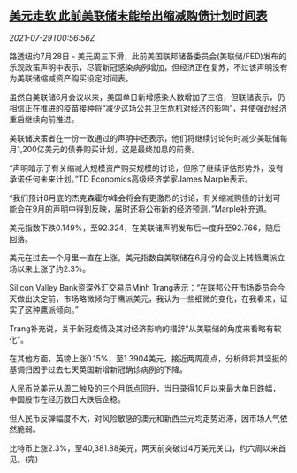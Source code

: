 <!--1627520462000-->
[美元走软 此前美联储未能给出缩减购债计划时间表](https://cn.reuters.com/article/forex-close-0728-wedn-idCNKBS2EZ01S)
------

<div><i>2021-07-29T00:56:56Z</i></div><p>路透纽约7月28日 - 美元周三下滑，此前美国联邦储备委员会(美联储/FED)发布的乐观政策声明中表示，尽管新冠感染病例增加，但经济正在复苏，不过该声明没有为美联储缩减资产购买设定时间表。</p><p>虽然自美联储6月会议以来，美国单日新增感染人数增加了三倍，但联储表示，仍相信正在推进的疫苗接种将“减少这场公共卫生危机对经济的影响”，并使强劲经济重启继续向前推进。</p><p>美联储决策者在一份一致通过的声明中还表示，他们将继续讨论何时减少美联储每月1,200亿美元的债券购买计划，这是最终加息的前奏。</p><p>“声明暗示了有关缩减大规模资产购买规模的讨论，但除了继续评估形势外，没有承诺任何未来计划。”TD Economics高级经济学家James Marple表示。</p><p>“我们预计8月底的杰克森霍尔峰会将会有更激烈的讨论，有关缩减购债的计划可能会在9月的声明中得到反映，届时还将公布新的经济预测，”Marple补充道。</p><p>美元指数下跌0.149%，至92.324，在美联储声明发布后一度升至92.766，随后回落。</p><p>美元在过去一个月里一直在上涨，美元指数自美联储在6月份的会议上转趋鹰派立场以来上涨了约2.3%。</p><p>Silicon Valley Bank资深外汇交易员Minh Trang表示：“在联邦公开市场委员会今天做出决定前，市场略微倾向于鹰派美元，我认为一些细微的变化，在我看来，证实了这种鹰派倾向。”</p><p>Trang补充说，关于新冠疫情及其对经济影响的措辞“从美联储的角度来看略有软化”。</p><p>在其他方面，英镑上涨0.15%，至1.3904美元，接近两周高点，分析师将其坚挺的基调归因于过去七天英国新增新冠确诊病例的下降。</p><p>人民币兑美元从周二触及的三个月低点回升，当日录得10月以来最大单日跌幅，中国股市在经历数日大跌后企稳。</p><p>但人民币反弹幅度不大，对风险敏感的澳元和新西兰元均走势迟滞，因市场人气依然脆弱。</p><p>比特币上涨2.3%，至40,381.88美元，两天前突破过4万美元关口，约六周以来首见。(完)</p>
